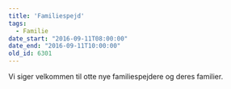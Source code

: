 ```yaml
---
title: 'Familiespejd'
tags:
  - Familie
date_start: "2016-09-11T08:00:00"
date_end: "2016-09-11T10:00:00"
old_id: 6301
---
```

Vi siger velkommen til otte nye familiespejdere og deres familier.